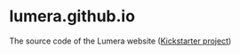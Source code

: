 # lumera.github.io

The source code of the Lumera website ([Kickstarter project](https://www.kickstarter.com/projects/hpsaturn/lumera-transform-your-camera-into-the-smartest-one))


